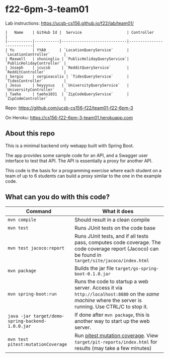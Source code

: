 # f22-6pm-3-team01

Lab instructions: <https://ucsb-cs156.github.io/f22/lab/team01/>


```
|   Name    | GitHub Id |  Service                    | Controller                |
|-----------|-----------|-----------------------------|---------------------------| 
| Yu        | YYA0      | `LocationQueryService`      | `LocationController`      |   
| Maxwell   | shuningliu | `PublicHolidayQueryService`| `PublicHolidayController` |   
| Joseph    | jcucsb     | `RedditQueryService`       | `RedditController`        |   
| Sergio    | sergioacolis | `TidesQueryService`      | `TidesController`         |   
| Jesus     | heyyysus   | `UniversityQueryService`   | `UniversityController`    |
| Taeho     | taeho1031  | `ZipCodeQueryService`      | `ZipCodeController`       |
```

Repo: https://github.com/ucsb-cs156-f22/team01-f22-6pm-3

On Heroku: https://cs156-f22-6pm-3-team01.herokuapp.com

## About this repo

This is a minimal backend only webapp built with Spring Boot.

The app provides some sample code for an API, and a Swagger user interface
to test that API.  The API is essentially a proxy for another API.

This code is the basis for a programming exercise where each student on a
team of up to 6 students can build a proxy similar to the one in the example code.

## What can you do with this code?

| Command | What it does   |
|----------|---------------------------------------|
| `mvn compile` | Should result in a clean compile |
| `mvn test` | Runs JUnit tests on the code base |
| `mvn test jacoco:report` | Runs JUnit tests, and if all tests pass, computes code coverage.  The code coverage report (Jacoco) can be found in `target/site/jacoco/index.html` |
| `mvn package` | Builds the jar file `target/gs-spring-boot-0.1.0.jar` |
| `mvn spring-boot:run` | Runs the code to startup a web server.  Access it via `http://localhost:8080` on the *same machine* where the server is running.  Use CTRL/C to stop it. |
| `java -jar target/demo-spring-backend-1.0.0.jar` | If done after `mvn package`, this is another way to start up the web server.|
| `mvn test pitest:mutationCoverage` | Run [pitest mutation coverage](https://pitest.org).  View `target/pit-reports/index.html` for results (may take a few minutes)|
